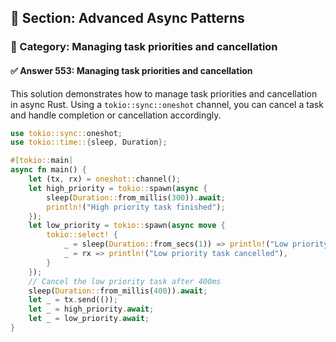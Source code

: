 ## 📘 Section: Advanced Async Patterns  
### 🔹 Category: Managing task priorities and cancellation  
#### ✅ Answer 553: Managing task priorities and cancellation

This solution demonstrates how to manage task priorities and cancellation in async Rust. Using a `tokio::sync::oneshot` channel, you can cancel a task and handle completion or cancellation accordingly.

```rust
use tokio::sync::oneshot;
use tokio::time::{sleep, Duration};

#[tokio::main]
async fn main() {
    let (tx, rx) = oneshot::channel();
    let high_priority = tokio::spawn(async {
        sleep(Duration::from_millis(300)).await;
        println!("High priority task finished");
    });
    let low_priority = tokio::spawn(async move {
        tokio::select! {
            _ = sleep(Duration::from_secs(1)) => println!("Low priority task finished"),
            _ = rx => println!("Low priority task cancelled"),
        }
    });
    // Cancel the low priority task after 400ms
    sleep(Duration::from_millis(400)).await;
    let _ = tx.send(());
    let _ = high_priority.await;
    let _ = low_priority.await;
}
```
